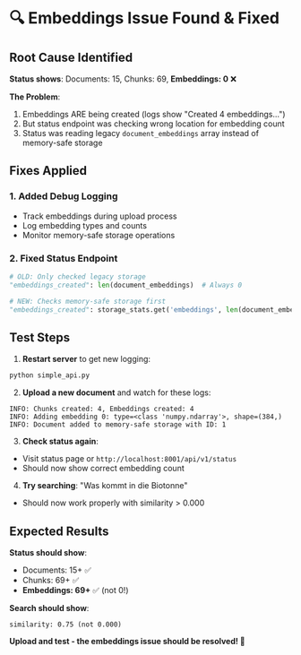 # 🔍 Embeddings Issue Found & Fixed

## Root Cause Identified
**Status shows**: Documents: 15, Chunks: 69, **Embeddings: 0** ❌

**The Problem**: 
1. Embeddings ARE being created (logs show "Created 4 embeddings...")
2. But status endpoint was checking wrong location for embedding count
3. Status was reading legacy `document_embeddings` array instead of memory-safe storage

## Fixes Applied

### 1. **Added Debug Logging**
- Track embeddings during upload process
- Log embedding types and counts
- Monitor memory-safe storage operations

### 2. **Fixed Status Endpoint**
```python
# OLD: Only checked legacy storage
"embeddings_created": len(document_embeddings)  # Always 0

# NEW: Checks memory-safe storage first  
"embeddings_created": storage_stats.get('embeddings', len(document_embeddings))
```

## Test Steps

1. **Restart server** to get new logging:
```bash
python simple_api.py
```

2. **Upload a new document** and watch for these logs:
```
INFO: Chunks created: 4, Embeddings created: 4
INFO: Adding embedding 0: type=<class 'numpy.ndarray'>, shape=(384,)
INFO: Document added to memory-safe storage with ID: 1
```

3. **Check status again**: 
- Visit status page or `http://localhost:8001/api/v1/status`
- Should now show correct embedding count

4. **Try searching**: "Was kommt in die Biotonne"
- Should now work properly with similarity > 0.000

## Expected Results

**Status should show**:
- Documents: 15+ ✅
- Chunks: 69+ ✅  
- **Embeddings: 69+** ✅ (not 0!)

**Search should show**:
```
similarity: 0.75 (not 0.000)
```

**Upload and test - the embeddings issue should be resolved! 🚀**